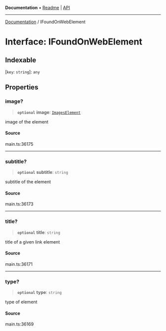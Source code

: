**Documentation** • [Readme](../README.md) \| [API](../globals.md)

***

[Documentation](../README.md) / IFoundOnWebElement

# Interface: IFoundOnWebElement

## Indexable

 \[`key`: `string`\]: `any`

## Properties

### image?

> **`optional`** **image**: [`ImagesElement`](../classes/ImagesElement.md)

image of the element

#### Source

main.ts:36175

***

### subtitle?

> **`optional`** **subtitle**: `string`

subtitle of the element

#### Source

main.ts:36173

***

### title?

> **`optional`** **title**: `string`

title of a given link element

#### Source

main.ts:36171

***

### type?

> **`optional`** **type**: `string`

type of element

#### Source

main.ts:36169
